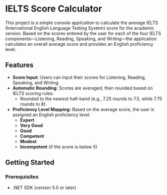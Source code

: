 # IELTS Score Calculator

This project is a simple console application to calculate the average IELTS (International English Language Testing System) score for the academic version. Based on the scores entered by the user for each of the four IELTS components—Listening, Reading, Speaking, and Writing—the application calculates an overall average score and provides an English proficiency level.

## Features

- **Score Input:** Users can input their scores for Listening, Reading, Speaking, and Writing.
- **Automatic Rounding:** Scores are averaged, then rounded based on IELTS scoring rules:
  - Rounded to the nearest half-band (e.g., 7.25 rounds to 7.5, while 7.75 rounds to 8).
- **Proficiency Level Mapping:** Based on the average score, the user is assigned an English proficiency level:
  - **Expert**
  - **Very Good**
  - **Good**
  - **Competent**
  - **Modest**
  - **Incompetent** (if the score is below 5)
  
## Getting Started

### Prerequisites

- .NET SDK (version 5.0 or later)


